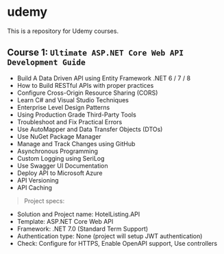 # udemy
This is a repository for Udemy courses.

## Course 1: `Ultimate ASP.NET Core Web API Development Guide`
- Build A Data Driven API using Entity Framework .NET 6 / 7 / 8
- How to Build RESTful APIs with proper practices
- Configure Cross-Origin Resource Sharing (CORS)
- Learn C# and Visual Studio Techniques
- Enterprise Level Design Patterns
- Using Production Grade Third-Party Tools
- Troubleshoot and Fix Practical Errors
- Use AutoMapper and Data Transfer Objects (DTOs)
- Use NuGet Package Manager
- Manage and Track Changes using GitHub
- Asynchronous Programming
- Custom Logging using SeriLog
- Use Swagger UI Documentation
- Deploy API to Microsoft Azure
- API Versioning
- API Caching

> Project specs:
- Solution and Project name: HotelListing.API
- Template: ASP.NET Core Web API
- Framework: .NET 7.0 (Standard Term Support)
- Authentication type: None (project will setup JWT authentication)
- Check: Configure for HTTPS, Enable OpenAPI support, Use controllers
